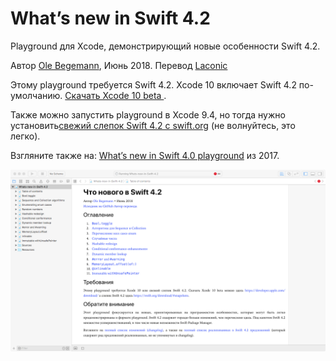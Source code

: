 # What’s new in Swift 4.2

Playground для Xcode, демонстрирующий новые особенности Swift 4.2.

Автор [Ole Begemann](https://oleb.net), Июнь 2018.
Перевод [Laconic](https://laconic.website)

Этому playground требуется Swift 4.2. Xcode 10 включает Swift 4.2 по-умолчанию. [Скачать Xcode 10 beta ](https://developer.apple.com/download/).

Также можно запустить playground в Xcode 9.4, но тогда нужно установить[свежий слепок Swift 4.2 с swift.org](https://swift.org/download/#snapshots) (не волнуйтесь, это легко).

Взгляните также на:  [What’s new in Swift 4.0 playground](https://github.com/ole/whats-new-in-swift-4) из 2017.

![Скриншот к playground](playground-screenshot.png)
